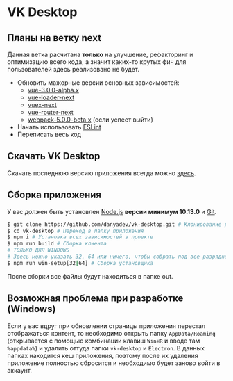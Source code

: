# VK Desktop

## Планы на ветку next

Данная ветка расчитана __только__ на улучшение, рефакторинг и оптимизацию всего кода,
а значит каких-то крутых фич для пользователей здесь реализовано не будет.

- Обновить мажорные версии основных зависимостей:
  + [vue-3.0.0-alpha.x](https://github.com/vuejs/vue-next)
  + [vue-loader-next](https://github.com/vuejs/vue-loader/tree/next)
  + [vuex-next](https://github.com/kiaking/vuex3-on-vue3/tree/4.0)
  + [vue-router-next](https://github.com/vuejs/vue-router-next)
  + [webpack-5.0.0-beta.x](https://github.com/webpack/webpack) (если успеет выйти)
- Начать использовать [ESLint](https://eslint.org/)
- Переписать весь код

## Скачать VK Desktop

Скачать последнюю версию приложения всегда можно [здесь](https://github.com/danyadev/vk-desktop/releases).

## Сборка приложения

У вас должен быть установлен [Node.js](http://nodejs.org) **версии минимум 10.13.0** и [Git](https://git-scm.com/downloads).

```bash
$ git clone https://github.com/danyadev/vk-desktop.git # Клонирование репозитория
$ cd vk-desktop # Переход в папку приложения
$ npm i # Установка всех зависимостей в проекте
$ npm run build # Сборка клиента
# ТОЛЬКО ДЛЯ WINDOWS
# Здесь можно указать 32, 64 или ничего, чтобы собрать под все разрядности
$ npm run win-setup[32|64] # Сборка установщика
```

После сборки все файлы будут находиться в папке out.

## Возможная проблема при разработке (Windows)

Если у вас вдруг при обновлении страницы приложения перестал отображаться контент, то необходимо
открыть папку `AppData/Roaming` (открывается с помощью комбинации клавиш `Win+R` и вводе там `%appdata%`)
и удалить оттуда папки `vk-desktop` и `Electron`. В данных папках находится кеш приложения, поэтому
после их удаления приложение полностью сбросится и необходимо будет заново войти в аккаунт.
